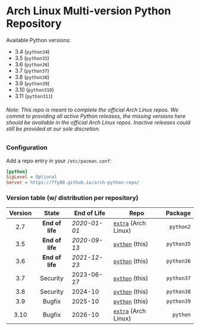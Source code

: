 # Arch Linux Multi-version Python Repository

Available  Python versions:
  - 3.4 (`python34`)
  - 3.5 (`python35`)
  - 3.6 (`python36`)
  - 3.7 (`python37`)
  - 3.8 (`python38`)
  - 3.9 (`python39`)
  - 3.10 (`python310`)
  - 3.11 (`python311`)

###### Note: This repo is meant to complete the official Arch Linux repos. We commit to providing all active Python releases, the missing versions here should be available in the official Arch Linux repos. Inactive releases could still be provided at our sole discretion.

### Configuration

Add a repo entry in your `/etc/pacman.conf`:
```ini
[python]
SigLevel = Optional
Server = https://ffy00.github.io/arch-python-repo/
```

### Version table (w/ distribution per repository)

| Version |      State      | End of Life  |          Repo          |  Package   |
|:-------:|:---------------:| ------------ | ---------------------- | ----------:|
| 2.7     | **End of life** | *2020-01-01* | [`extra`] (Arch Linux) | `python2`  |
| 3.5     | **End of life** | *2020-09-13* | [`python`] (this)      | `python35` |
| 3.6     | **End of life** | *2021-12-23* | [`python`] (this)      | `python36` |
| 3.7     | Security        | 2023-06-27   | [`python`] (this)      | `python37` |
| 3.8     | Security        | 2024-10      | [`python`] (this)      | `python38` |
| 3.9     | Bugfix          | 2025-10      | [`python`] (this)      | `python39` |
| 3.10    | Bugfix          | 2026-10      | [`extra`] (Arch Linux) | `python`   |

[`extra`]: https://www.archlinux.org/packages/?repo=Extra
[`python`]: https://github.com/FFY00/arch-python-repo
